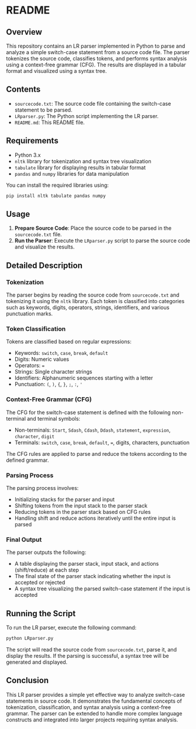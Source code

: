 # README

## Overview

This repository contains an LR parser implemented in Python to parse and analyze a simple switch-case statement from a source code file. The parser tokenizes the source code, classifies tokens, and performs syntax analysis using a context-free grammar (CFG). The results are displayed in a tabular format and visualized using a syntax tree.

## Contents

- `sourcecode.txt`: The source code file containing the switch-case statement to be parsed.
- `LRparser.py`: The Python script implementing the LR parser.
- `README.md`: This README file.

## Requirements

- Python 3.x
- `nltk` library for tokenization and syntax tree visualization
- `tabulate` library for displaying results in tabular format
- `pandas` and `numpy` libraries for data manipulation

You can install the required libraries using:
```sh
pip install nltk tabulate pandas numpy
```

## Usage

1. **Prepare Source Code**: Place the source code to be parsed in the `sourcecode.txt` file.
2. **Run the Parser**: Execute the `LRparser.py` script to parse the source code and visualize the results.

## Detailed Description

### Tokenization

The parser begins by reading the source code from `sourcecode.txt` and tokenizing it using the `nltk` library. Each token is classified into categories such as keywords, digits, operators, strings, identifiers, and various punctuation marks.

### Token Classification

Tokens are classified based on regular expressions:
- Keywords: `switch`, `case`, `break`, `default`
- Digits: Numeric values
- Operators: `=`
- Strings: Single character strings
- Identifiers: Alphanumeric sequences starting with a letter
- Punctuation: `(`, `)`, `{`, `}`, `;`, `:`, `'`

### Context-Free Grammar (CFG)

The CFG for the switch-case statement is defined with the following non-terminal and terminal symbols:
- Non-terminals: `Start`, `Sdash`, `Cdash`, `Ddash`, `statement`, `expression`, `character`, `digit`
- Terminals: `switch`, `case`, `break`, `default`, `=`, digits, characters, punctuation

The CFG rules are applied to parse and reduce the tokens according to the defined grammar.

### Parsing Process

The parsing process involves:
- Initializing stacks for the parser and input
- Shifting tokens from the input stack to the parser stack
- Reducing tokens in the parser stack based on CFG rules
- Handling shift and reduce actions iteratively until the entire input is parsed

### Final Output

The parser outputs the following:
- A table displaying the parser stack, input stack, and actions (shift/reduce) at each step
- The final state of the parser stack indicating whether the input is accepted or rejected
- A syntax tree visualizing the parsed switch-case statement if the input is accepted



## Running the Script

To run the LR parser, execute the following command:

```sh
python LRparser.py
```

The script will read the source code from `sourcecode.txt`, parse it, and display the results. If the parsing is successful, a syntax tree will be generated and displayed.

## Conclusion

This LR parser provides a simple yet effective way to analyze switch-case statements in source code. It demonstrates the fundamental concepts of tokenization, classification, and syntax analysis using a context-free grammar. The parser can be extended to handle more complex language constructs and integrated into larger projects requiring syntax analysis.
